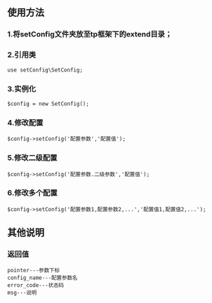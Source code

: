 ## 使用方法
### 1.将setConfig文件夹放至tp框架下的extend目录；

### 2.引用类
```
use setConfig\SetConfig;
```

### 3.实例化
```
$config = new SetConfig();
```

### 4.修改配置
```
$config->setConfig('配置参数','配置值');

```
### 5.修改二级配置
```
$config->setConfig('配置参数.二级参数','配置值');
```
### 6.修改多个配置
```
$config->setConfig('配置参数1,配置参数2,...','配置值1,配置值2,...');
```

## 其他说明
### 返回值
```
pointer---参数下标
config_name---配置参数名
error_code---状态码
msg---说明
```
